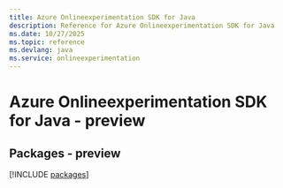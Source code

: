 ```yaml
---
title: Azure Onlineexperimentation SDK for Java
description: Reference for Azure Onlineexperimentation SDK for Java
ms.date: 10/27/2025
ms.topic: reference
ms.devlang: java
ms.service: onlineexperimentation
---
```

# Azure Onlineexperimentation SDK for Java - preview
## Packages - preview
[!INCLUDE [packages](onlineexperimentation-index.md)]
